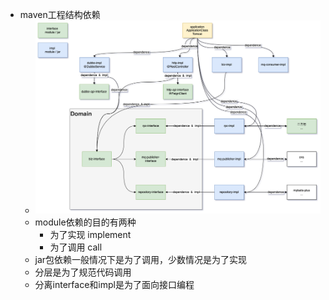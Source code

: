 - maven工程结构依赖
	- ![image.png](../assets/image_1663212152217_0.png)
	- module依赖的目的有两种
		- 为了实现 implement
		- 为了调用 call
	- jar包依赖一般情况下是为了调用，少数情况是为了实现
	- 分层是为了规范代码调用
	- 分离interface和impl是为了面向接口编程